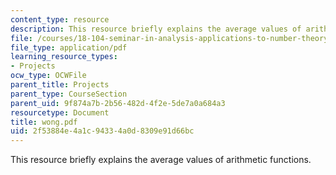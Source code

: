 ```yaml
---
content_type: resource
description: This resource briefly explains the average values of arithmetic functions.
file: /courses/18-104-seminar-in-analysis-applications-to-number-theory-fall-2006/2f53884e4a1c94334a0d8309e91d66bc_wong.pdf
file_type: application/pdf
learning_resource_types:
- Projects
ocw_type: OCWFile
parent_title: Projects
parent_type: CourseSection
parent_uid: 9f874a7b-2b56-482d-4f2e-5de7a0a684a3
resourcetype: Document
title: wong.pdf
uid: 2f53884e-4a1c-9433-4a0d-8309e91d66bc
---
```

This resource briefly explains the average values of arithmetic functions.


